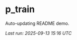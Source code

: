 # p_train

Auto-updating README demo.

<!--START_SECTION:status-->
_Last run: 2025-09-13 15:16 UTC_
<!--END_SECTION:status-->













































































































































































































































































































































































































































































































































































